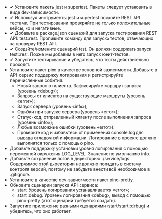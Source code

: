 * ✔ Установите пакеты jest и supertest. Пакеты следует установить в виде dev-зависимости.
* ✔ Используя инструменты jest и supertest покройте REST API тестами. При тестировании проверяйте не только положительные кейсы, но и негативные.
* ✔ Добавьте в package.json сценарий для запуска тестирования REST API: test::rest. Пропишите команду для запуска тестов, отвечающих за проверку REST API.
* ✔ Создайте/измените сценарий test. Он должен содержать запуск test::rest. Позже мы добавим в него запуск юнит-тестов.
* ✔ Запустите тестирование и убедитесь, что тесты действительно проходят.
* Установите пакет pino в качестве основной зависимости. Добавьте в API-сервис поддержку логирования и регистрируйте перечисленные события:
    * Новый запрос от клиента. Зафиксируйте маршрут запроса (уровень «debug»);
    * Запросы от клиентов на существующие маршруты (уровень «error»);
    * Запуск сервера (уровень «info»);
    * Ошибки при запуске сервера (уровень «error»);
    * Статус-код, отправленный клиенту после выполнения запроса (уровень «info»);
    * Любые возможные ошибки (уровень «error»).
    * Проверьте код и избавьтесь от применения console.log для вывода отладочной информации. Логирование в проекте должно выполнятся только с помощью pino.
* Добавьте поддержку установки уровня логирования с помощью переменной окружения LOG_LEVEL. Значение по умолчанию info.
* Добавьте сохранение логов в директорию ./service/logs. Содержимое этой директории не должно попадать в систему контроля версий, поэтому не забудьте внести всё необходимое в .gitignore.
* Установите в качестве dev-зависимости пакет pino-pretty.
* Обновите сценарии запуска API-сервиса:
    * start. Уровень логирования устанавливается «error»;
    * start::debug. Уровень логирования «debug», вывод с помощью pino-pretty (этот сценарий требуется создать).
* Запустите приложение разными сценариями (start/start::debug) и убедитесь, что оно работает.
